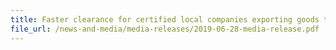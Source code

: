 ```yaml
---
title: Faster clearance for certified local companies exporting goods to New Zealand
file_url: /news-and-media/media-releases/2019-06-28-media-release.pdf
---
```

